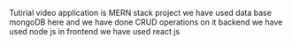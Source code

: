 Tutirial video application is MERN stack project 
we have used data base mongoDB here and we have done CRUD operations on it
backend we have used node js
in frontend we have used react js
